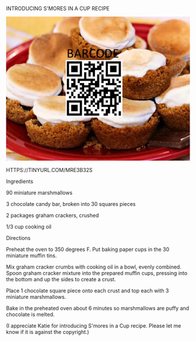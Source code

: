 INTRODUCING S'MORES IN A CUP RECIPE


![INTRODUCING S'MORES IN A CUP RECIPE](https://github.com/ywangnccu/ywang/blob/main/images/S'moresInCup.jpg)

HTTPS://TINYURL.COM/MRE3B32S

Ingredients

90 miniature marshmallows

3 chocolate candy bar, broken into 30 squares pieces

2 packages graham crackers, crushed

1/3 cup cooking oil



Directions

Preheat the oven to 350 degrees F. Put baking paper cups in the 30 miniature muffin tins.

Mix graham cracker crumbs with cooking oil in a bowl, evenly combined. Spoon graham cracker mixture into the prepared muffin cups, pressing into the bottom and up the sides to create a crust.

Place 1 chocolate square piece onto each crust and top each with 3 miniature marshmallows.

Bake in the preheated oven about 6 minutes so marshmallows are puffy and chocolate is melted.



(I appreciate Katie for introducing S'mores in a Cup recipe. Please let me know if it is against the copyright.)
